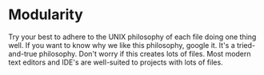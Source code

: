 # Modularity

Try your best to adhere to the UNIX philosophy of each file doing one thing well. If you want to know why we like this
philosophy, google it. It's a tried-and-true philosophy. Don't worry if this creates lots of files. Most modern text
editors and IDE's are well-suited to projects with lots of files.